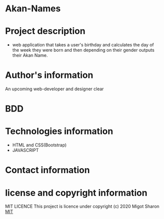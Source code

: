 # Akan-Names
# Project description
* web application that takes a user's birthday and calculates the day of the week they were born and then depending on their gender outputs their Akan Name. 
# Author's information
An upcoming web-developer and designer
clear

# BDD

# Technologies information
* HTML and CSS(Bootstrap)
* JAVASCRIPT
# Contact information

# license and copyright information
MIT LICENCE</a>
This  project is licence under <a href="https://opensource.org/licenses/MIT"></a>
copyright (c) 2020 Migot Sharon
[MIT](https://github.com/MigotSharon/Portfolio/blob/master/LICENCE)



